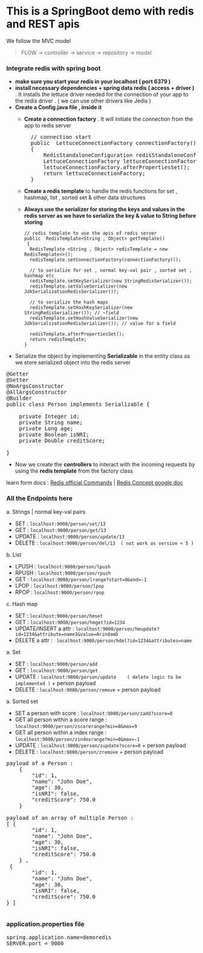 # This is a SpringBoot demo with redis and REST apis
We follow the MVC model
>FLOW  → controller  → service → repository → model

### Integrate redis with spring boot
- **make sure you start your redis in your localhost ( port 6379 )**
- **install necessary dependencies + spring data redis ( access + driver )** . It installs the lettuce driver needed for the connection of your app to the redis driver . ( we can use other drivers like Jedis )
- **Create a Config.java file , inside it**
    - **Create a connection factory** . It will initiate the connection from the app to redis server
        <pre>
        // connection start
        public  LettuceConnectionFactory connectionFactory()
        {
            RedisStandaloneConfiguration redisStandaloneConfiguration = new RedisStandaloneConfiguration("localhost", 6379);
            LettuceConnectionFactory lettuceConnectionFactory = new LettuceConnectionFactory(redisStandaloneConfiguration);
            lettuceConnectionFactory.afterPropertiesSet();
            return lettuceConnectionFactory;
        }
      </pre>
    - **Create a redis template** to handle the redis functions for set , hashmap, list , sorted set & other data structures
    - **Always use the serializer for storing the keys and values in the redis server as we have to serialize the key & value to String before storing**

          // redis template to use the apis of redis server
          public  RedisTemplate<String , Object> getTemplate()
           {
            RedisTemplate <String , Object> redisTemplate = new RedisTemplate<>();
            redisTemplate.setConnectionFactory(connectionFactory());

            // to serialize for set , normal key-val pair , sorted set , hashmap etc
            redisTemplate.setKeySerializer(new StringRedisSerializer());
            redisTemplate.setValueSerializer(new JdkSerializationRedisSerializer());

            // to serialize the hash maps
            redisTemplate.setHashKeySerializer(new StringRedisSerializer()); // ~field
            redisTemplate.setHashValueSerializer(new JdkSerializationRedisSerializer()); // value for a field

            redisTemplate.afterPropertiesSet();
            return redisTemplate;
          }
- Serialize the object by implementing **Serializable** in the entity class as we store serialized object into the redis server
<pre>
@Getter
@Setter
@NoArgsConstructor
@AllArgsConstructor
@Builder
public class Person implements Serializable {

    private Integer id;
    private String name;
    private Long age;
    private Boolean isNRI;
    private Double creditScore;

}
</pre>
- Now we create the **controllers** to interact with the incoming requests by using the **redis template** from the factory class

learn form docs  :  [Redis official Commands](https://redis.io/docs/latest/commands/)
| [Redis Concept google doc]()

### All the Endpoints here
a. Strings | normal key-val pairs
- SET : `localhost:9000/person/set/13`
- GET : `localhost:9000/person/get/13`
- UPDATE : `localhost:9000/person/update/13`
- DELETE : `localhost:9000/person/del/13  ( not work as version < 5 )`

b. List
- LPUSH : `localhost:9000/person/lpush`
- RPUSH : `localhost:9000/person/rpush`
- GET : `localhost:9000/person/lrange?start=0&end=-1`
- LPOP : `localhost:9000/person/lpop`
- RPOP : `localhost:9000/person/rpop`

c. Hash map
- SET : `localhost:9000/person/hmset`
- GET : `localhost:9000/person/hmget?id=1234`
- UPDATE/INSERT a attr : `localhost:9000/person/hmupdate?id=1234&attribute=name3&value=ArindamD`
- DELETE a attr : ` localhost:9000/person/hdel?id=1234&attributes=name`

a. Set
- SET : `localhost:9000/person/add`
- GET : `localhost:9000/person/get`
- UPDATE : `localhost:9000/person/update    ( delete logic to be implemented )` + person payload
- DELETE : `localhost:9000/person/remove` + person payload

a. Sorted set
- SET a person with score : `localhost:9000/person/zadd?score=0`
- GET all person within a score range : `localhost:9000/person/zscorerange?min=0&max=9`
- GET all person within a index range : `localhost:9000/person/zindexrange?min=0&max=-1`
- UPDATE : `localhost:9000/person/zupdate?score=0` + person payload
- DELETE : `localhost:9000/person/zremove` + person payload

<pre>
payload of a Person :
    {
        "id": 1,
        "name": "John Doe",
        "age": 30,
        "isNRI": false,
        "creditScore": 750.0
    }

payload of an array of multiple Person :
[ {
        "id": 1,
        "name": "John Doe",
        "age": 30,
        "isNRI": false,
        "creditScore": 750.0
    } ,
 {
        "id": 1,
        "name": "John Doe",
        "age": 30,
        "isNRI": false,
        "creditScore": 750.0
} ]

</pre>


### application.properties file
<pre>
spring.application.name=demoredis
SERVER.port = 9000
</pre>